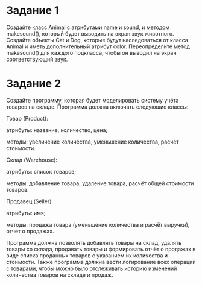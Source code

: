 # Задание 1

Создайте класс Animal с атрибутами name и sound, и методом makesound(), который будет выводить на экран звук животного. Создайте объекты Cat и Dog, которые будут наследоваться от класса Animal и иметь дополнительный атрибут color. Переопределите метод makesound() для каждого подкласса, чтобы он выводил на экран соответствующий звук.

# Задание 2

Создайте программу, которая будет моделировать систему учёта товаров на складе. Программа должна включать следующие классы:

Товар (Product):

атрибуты: название, количество, цена;

методы: увеличение количества, уменьшение количества, расчёт стоимости.

Склад (Warehouse):

атрибуты: список товаров;

методы: добавление товара, удаление товара, расчёт общей стоимости товаров.

Продавец (Seller):

атрибуты: имя;

методы: продажа товара (уменьшение количества и расчёт выручки), отчёт о продажах.

Программа должна позволять добавлять товары на склад, удалять товары со склада, продавать товары и формировать отчёт о продажах в виде списка проданных товаров с указанием их количества и стоимости. Также программа должна вести логирование всех операций с товарами, чтобы можно было отслеживать историю изменений количества товаров на складе и продаж.